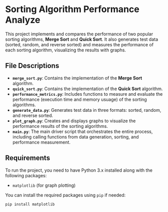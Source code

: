 # Sorting Algorithm Performance Analyze

This project implements and compares the performance of two popular sorting algorithms, **Merge Sort** and **Quick Sort**. It also generates test data (sorted, random, and reverse sorted) and measures the performance of each sorting algorithm, visualizing the results with graphs.

## File Descriptions

- **`merge_sort.py`**: Contains the implementation of the **Merge Sort** algorithm.
- **`quick_sort.py`**: Contains the implementation of the **Quick Sort** algorithm.
- **`performance_metrics.py`**: Includes functions to measure and evaluate the performance (execution time and memory usuage) of the sorting algorithms.
- **`generate_data.py`**: Generates test data in three formats: sorted, random, and reverse sorted.
- **`plot_graph.py`**: Creates and displays graphs to visualize the performance results of the sorting algorithms.
- **`main.py`**: The main driver script that orchestrates the entire process, including calling functions from data generation, sorting, and performance measurement.

## Requirements

To run the project, you need to have Python 3.x installed along with the following packages:

- `matplotlib` (for graph plotting)

You can install the required packages using `pip` if needed:
```bash
pip install matplotlib
